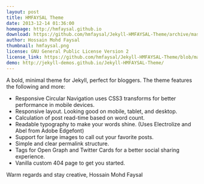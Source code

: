 ```yaml
---
layout: post
title: HMFAYSAL Theme
date: 2013-12-14 01:36:00
homepage: http://hmfaysal.github.io
download: https://github.com/hmfaysal/Jekyll-HMFAYSAL-Theme/archive/master.zip
author: Hossain Mohd Faysal
thumbnail: hmfaysal.png
license: GNU General Public License Version 2
license_link: https://github.com/hmfaysal/Jekyll-HMFAYSAL-Theme/blob/master/LICENSE
demo: http://jekyll-demos.github.io/Jekyll-HMFAYSAL-Theme/
---
```


A bold, minimal theme for Jekyll, perfect for bloggers. The theme
features the following and more:

* Responsive Circular Navigation uses CSS3 transforms for better
  performance in mobile devices.
* Responsive layout. Looking good on mobile, tablet, and desktop.
* Calculation of post read-time based on word count.
* Readable typography to make your words shine. (Uses Electrolize and
  Abel from Adobe Edgefont)
* Support for large images to call out your favorite posts.
* Simple and clear permalink structure.
* Tags for Open Graph and Twitter Cards for a better social sharing
  experience.
* Vanilla custom 404 page to get you started.

Warm regards and stay creative,
Hossain Mohd Faysal
